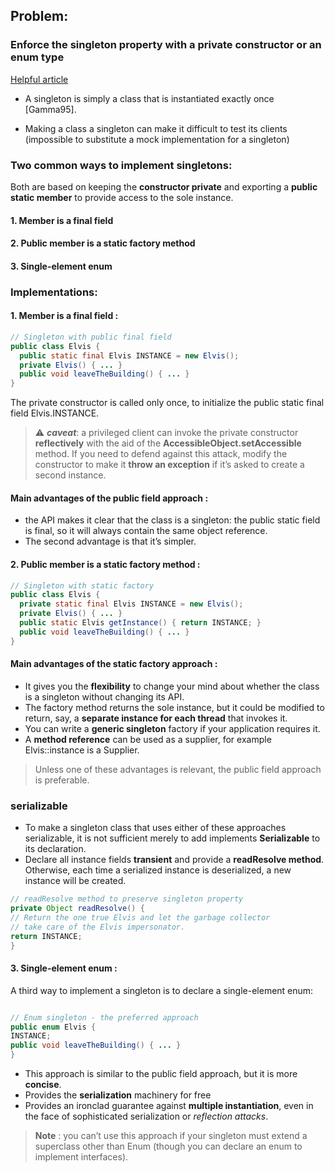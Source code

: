 ## Problem:

### Enforce the singleton property with a private constructor or an enum type
[Helpful article](https://www.digitalocean.com/community/tutorials/java-singleton-design-pattern-best-practices-examples
)

* A singleton is simply a class that is instantiated exactly once [Gamma95].

* Making a class a singleton can make it difficult to test its clients (impossible to substitute a mock
  implementation for a singleton)


### Two common ways to implement singletons:
Both are based on keeping the **constructor private** and exporting a **public static member** to provide
access to the sole instance.
####   1. Member is a final field
####   2. Public member is a static factory method
####   3. Single-element enum


### Implementations:

#### **1. Member is a final field :**

```Java
// Singleton with public final field
public class Elvis {
  public static final Elvis INSTANCE = new Elvis();
  private Elvis() { ... }
  public void leaveTheBuilding() { ... }
}
```
The private constructor is called only once, to initialize the public static final
field Elvis.INSTANCE.

> ⚠  **_caveat_**: a privileged client can invoke the private constructor **reflectively**
with the aid of the **AccessibleObject.setAccessible** method. If you
need to defend against this attack, modify the constructor to make it **throw an
exception** if it’s asked to create a second instance.

#### Main advantages of the public field approach :
* the API makes it clear that the class is a singleton: the public static field is final, so it will always contain
the same object reference. 
* The second advantage is that it’s simpler.


#### **2. Public member is a static factory method :**

```Java
// Singleton with static factory
public class Elvis {
  private static final Elvis INSTANCE = new Elvis();
  private Elvis() { ... }
  public static Elvis getInstance() { return INSTANCE; }
  public void leaveTheBuilding() { ... }
}
```

#### Main advantages of the static factory approach :

* It gives you the **flexibility** to change your mind about whether the class is a singleton without changing its API. 
* The factory method returns the sole instance, but it could be modified to return, say, a **separate instance for each thread** that invokes it. 
* You can write a **generic singleton** factory if your application requires it.
* A **method reference** can be used as a supplier, for example Elvis::instance is a Supplier<Elvis>.

> Unless one of these advantages is relevant, the public field approach is preferable.

### serializable
* To make a singleton class that uses either of these approaches serializable,
it is not sufficient merely to add implements **Serializable** to its declaration.
* Declare all instance fields **transient** and provide a **readResolve method**. Otherwise, each time a
serialized instance is deserialized, a new instance will be created.

```java
// readResolve method to preserve singleton property
private Object readResolve() {
// Return the one true Elvis and let the garbage collector
// take care of the Elvis impersonator.
return INSTANCE;
}
```
#### **3. Single-element enum :**
A third way to implement a singleton is to declare a single-element enum:

```JAVA

// Enum singleton - the preferred approach
public enum Elvis {
INSTANCE;
public void leaveTheBuilding() { ... }
}
```

* This approach is similar to the public field approach, but it is more **concise**.
* Provides the **serialization** machinery for free
* Provides an ironclad guarantee against **multiple instantiation**, even in the face of sophisticated serialization or
_reflection attacks_.

> **Note** : you can’t use this approach if your singleton must extend a superclass other than Enum
(though you can declare an enum to implement interfaces).

